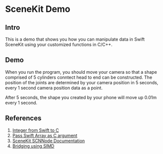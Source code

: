 # SceneKit Demo

## Intro

This is a demo that shows you how you can manipulate data in Swift SceneKit using your customized functions in C/C++.

## Demo

When you run the program, you should move your camera so that a shape comprised of 5 cylinders conntect head to end can be constructed. The position of the joints are determined by your camera position in 5 seconds, every 1 second camera position data as a point.

After 5 seconds, the shape you created by your phone will move up 0.01m every 1 second.

## References
1. [Integer from Swift to C](https://stackoverflow.com/questions/32478352/pass-int-to-c-function)
2. [Pass Swift Array as C argument](https://gist.github.com/kirsteins/6d6e96380db677169831)
3. [SceneKit SCNNode Documentation](https://developer.apple.com/documentation/scenekit/scnnode)
4. [Bridging using SIMD](https://developer.huawei.com/consumer/cn/forum/topic/41600165?fid=19)